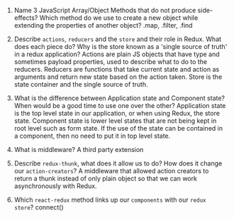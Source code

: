 1.  Name 3 JavaScript Array/Object Methods that do not produce side-effects? Which method do we use to create a new object while extending the properties of another object?
  .map, .filter, .find

2.  Describe `actions`, `reducers` and the `store` and their role in Redux. What does each piece do? Why is the store known as a 'single source of truth' in a redux application?
  Actions are plain JS objects that have type and sometimes payload properties, used to describe what to do to the reducers.
  Reducers are functions that take current state and action as arguments and return new state based on the action taken.
  Store is the state container and the single source of truth.

3.  What is the difference between Application state and Component state? When would be a good time to use one over the other?
  Application state is the top level state in our application, or when using Redux, the store state. Component state is lower level states that are not being kept in root level such as form state. If the use of the state can be contained in a component, then no need to put it in top level state. 

4.  What is middleware?
  A third party extension

5.  Describe `redux-thunk`, what does it allow us to do? How does it change our `action-creators`?
  A middleware that allowed action creators to return a thunk instead of only plain object so that we can work asynchronously with Redux.

6.  Which `react-redux` method links up our `components` with our `redux store`?
  connect()

